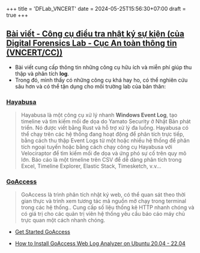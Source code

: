 +++
title = 'DFLab_VNCERT'
date = 2024-05-25T15:56:30+07:00
draft = true
+++

## [Bài viết - Công cụ điều tra nhật ký sự kiện (của Digital Forensics Lab - Cục An toàn thông tin (VNCERT/CC))](https://df.irlab.vn/docs/tools/log/)
- Bài viết cung cấp thông tin những công cụ hữu ích và miễn phí giúp thu thập và phân tích **log**.
- Trong đó, mình thấy có những công cụ khá hay ho, có thể nghiên cứu sâu hơn và có thể tận dụng cho môi trường lab của bản thân:

### [Hayabusa](https://github.com/Yamato-Security/hayabusa)

> Hayabusa là một công cụ xử lý nhanh **Windows Event Log**, tạo timeline và tìm kiếm mối đe dọa do Yamato Security ở Nhật Bản phát triển. Nó được viết bằng Rust và hỗ trợ xử lý đa luồng. Hayabusa có thể chạy trên các hệ thống đang hoạt động để phân tích trực tiếp, bằng cách thu thập Event Logs từ một hoặc nhiều hệ thống để phân tích ngoại tuyến hoặc bằng cách chạy công cụ Hayabusa với Velociraptor để tìm kiếm mối đe dọa và ứng phó sự cố trên quy mô lớn. Báo cáo là một timeline trên CSV để dễ dàng phân tích trong Excel, Timeline Explorer, Elastic Stack, Timesketch, v.v...

### [GoAccess](https://github.com/allinurl/goaccess)

> GoAccess là trình phân tích nhật ký web, có thể quan sát theo thời gian thực và trình xem tương tác mã nguồn mở chạy trong terminal trong các hệ thống.. Cung cấp số liệu thống kê HTTP nhanh chóng và có giá trị cho các quản trị viên hệ thống yêu cầu báo cáo máy chủ trực quan một cách nhanh chóng.

- [Get Started GoAccess](https://goaccess.io/get-started)

- [How to Install GoAccess Web Log Analyzer on Ubuntu 20.04 - 22.04](https://www.youtube.com/watch?v=PbKpdHeuG2A)

